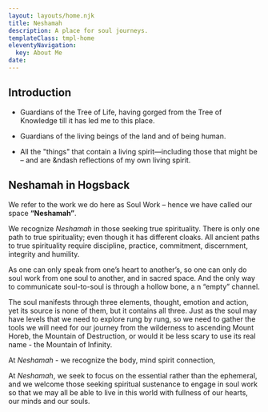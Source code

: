 ```yaml
---
layout: layouts/home.njk
title: Neshamah
description: A place for soul journeys.
templateClass: tmpl-home
eleventyNavigation:
  key: About Me
date:
---
```


## Introduction

- Guardians of the Tree of Life, having gorged from the Tree of Knowledge till it has led me to this place.

- Guardians of the living beings of the land and of being human.

- All the "things" that contain a living spirit&mdash;including those that might be &ndash; and are &ndash reflections of my own living spirit.

## Neshamah in Hogsback

We refer to the work we do here as Soul Work – hence we have called our space **“Neshamah”**.

We recognize _Neshamah_ in those seeking true spirituality. There is only one path to true spirituality; even though it has different cloaks. All ancient paths to true spirituality require discipline, practice, commitment, discernment, integrity and humility.

As one can only speak from one’s heart to another’s, so one can only do soul work from one soul to another, and in sacred space. And the only way to communicate soul-to-soul is through a hollow bone, a n “empty” channel.

The soul manifests through three elements, thought, emotion and action, yet its source is none of them, but it contains all three. Just as the soul may have levels that we need to explore rung by rung, so we need to gather the tools we will need for our journey from the wilderness to ascending Mount Horeb, the Mountain of Destruction, or would it be less scary to use its real name - the Mountain of Infinity.

At _Neshamah_ - we recognize the body, mind spirit connection,

At _Neshamah_, we seek to focus on the essential rather than the ephemeral, and we welcome those seeking spiritual sustenance to engage in soul work so that we may all be able to live in this world with fullness of our hearts, our minds and our souls.
